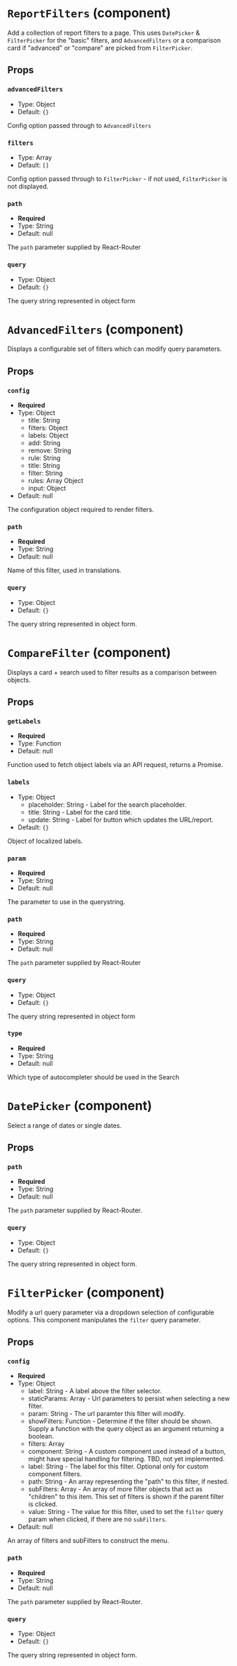 `ReportFilters` (component)
===========================

Add a collection of report filters to a page. This uses `DatePicker` & `FilterPicker` for the "basic" filters, and `AdvancedFilters`
or a comparison card if "advanced" or "compare" are picked from `FilterPicker`.



Props
-----

### `advancedFilters`

- Type: Object
- Default: `{}`

Config option passed through to `AdvancedFilters`

### `filters`

- Type: Array
- Default: `[]`

Config option passed through to `FilterPicker` - if not used, `FilterPicker` is not displayed.

### `path`

- **Required**
- Type: String
- Default: null

The `path` parameter supplied by React-Router

### `query`

- Type: Object
- Default: `{}`

The query string represented in object form

`AdvancedFilters` (component)
=============================

Displays a configurable set of filters which can modify query parameters.

Props
-----

### `config`

- **Required**
- Type: Object
  - title: String
  - filters: Object
  - labels: Object
  - add: String
  - remove: String
  - rule: String
  - title: String
  - filter: String
  - rules: Array
Object
  - input: Object
- Default: null

The configuration object required to render filters.

### `path`

- **Required**
- Type: String
- Default: null

Name of this filter, used in translations.

### `query`

- Type: Object
- Default: `{}`

The query string represented in object form.

`CompareFilter` (component)
===========================

Displays a card + search used to filter results as a comparison between objects.

Props
-----

### `getLabels`

- **Required**
- Type: Function
- Default: null

Function used to fetch object labels via an API request, returns a Promise.

### `labels`

- Type: Object
  - placeholder: String - Label for the search placeholder.
  - title: String - Label for the card title.
  - update: String - Label for button which updates the URL/report.
- Default: `{}`

Object of localized labels.

### `param`

- **Required**
- Type: String
- Default: null

The parameter to use in the querystring.

### `path`

- **Required**
- Type: String
- Default: null

The `path` parameter supplied by React-Router

### `query`

- Type: Object
- Default: `{}`

The query string represented in object form

### `type`

- **Required**
- Type: String
- Default: null

Which type of autocompleter should be used in the Search

`DatePicker` (component)
========================

Select a range of dates or single dates.

Props
-----

### `path`

- **Required**
- Type: String
- Default: null

The `path` parameter supplied by React-Router.

### `query`

- Type: Object
- Default: `{}`

The query string represented in object form.

`FilterPicker` (component)
==========================

Modify a url query parameter via a dropdown selection of configurable options.
This component manipulates the `filter` query parameter.

Props
-----

### `config`

- **Required**
- Type: Object
  - label: String - A label above the filter selector.
  - staticParams: Array - Url parameters to persist when selecting a new filter.
  - param: String - The url paramter this filter will modify.
  - showFilters: Function - Determine if the filter should be shown. Supply a function with the query object as an argument returning a boolean.
  - filters: Array
  - component: String - A custom component used instead of a button, might have special handling for filtering. TBD, not yet implemented.
  - label: String - The label for this filter. Optional only for custom component filters.
  - path: String - An array representing the "path" to this filter, if nested.
  - subFilters: Array - An array of more filter objects that act as "children" to this item.
This set of filters is shown if the parent filter is clicked.
  - value: String - The value for this filter, used to set the `filter` query param when clicked, if there are no `subFilters`.
- Default: null

An array of filters and subFilters to construct the menu.

### `path`

- **Required**
- Type: String
- Default: null

The `path` parameter supplied by React-Router.

### `query`

- Type: Object
- Default: `{}`

The query string represented in object form.

